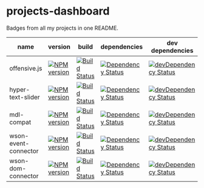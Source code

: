 # projects-dashboard
Badges from all my projects in one README.

[offensive-travis-url]: http://travis-ci.org/muroc/offensive.js
[offensive-travis-image]: https://travis-ci.org/muroc/offensive.js.svg?branch=master

[offensive-david-url]: https://david-dm.org/muroc/offensive.js
[offensive-david-image]: https://david-dm.org/muroc/offensive.js.svg

[offensive-david-url-dev]: https://david-dm.org/muroc/offensive.js#info=devDependencies
[offensive-david-image-dev]: https://david-dm.org/muroc/offensive.js/dev-status.svg

[offensive-npm-url]: https://npmjs.org/package/offensive
[offensive-npm-image]: https://badge.fury.io/js/offensive.svg

[mdl-compat-travis-url]: http://travis-ci.org/muroc/mdl-compat
[mdl-compat-travis-image]: https://secure.travis-ci.org/muroc/mdl-compat.png?branch=master

[mdl-compat-david-url]: https://david-dm.org/muroc/mdl-compat
[mdl-compat-david-image]: https://david-dm.org/muroc/mdl-compat.svg

[mdl-compat-david-url-dev]: https://david-dm.org/muroc/mdl-compat?type=dev
[mdl-compat-david-image-dev]: https://david-dm.org/muroc/mdl-compat/dev-status.svg

[mdl-compat-npm-url]: https://npmjs.org/package/mdl-compat
[mdl-compat-npm-image]: https://badge.fury.io/js/mdl-compat.svg

[wson-ec-travis-url]: http://travis-ci.org/muroc/wson-event-connector
[wson-ec-travis-image]: https://api.travis-ci.org/muroc/wson-event-connector.svg

[wson-ec-david-url]: https://david-dm.org/muroc/wson-event-connector
[wson-ec-david-image]: https://david-dm.org/muroc/wson-event-connector.svg

[wson-ec-david-url-dev]: https://david-dm.org/muroc/wson-event-connector#info=devDependencies
[wson-ec-david-image-dev]: https://david-dm.org/muroc/wson-event-connector/dev-status.svg

[wson-ec-npm-url]: https://npmjs.org/package/wson-event-connector
[wson-ec-npm-image]: https://badge.fury.io/js/wson-event-connector.svg

[wson-dc-travis-url]: http://travis-ci.org/muroc/wson-dom-connector
[wson-dc-travis-image]: https://api.travis-ci.org/muroc/wson-dom-connector.svg

[wson-dc-david-url]: https://david-dm.org/muroc/wson-dom-connector
[wson-dc-david-image]: https://david-dm.org/muroc/wson-dom-connector.svg

[wson-dc-david-url-dev]: https://david-dm.org/muroc/wson-dom-connector?type=dev
[wson-dc-david-image-dev]: https://david-dm.org/muroc/wson-dom-connector/dev-status.svg

[wson-dc-npm-url]: https://npmjs.org/package/wson-dom-connector
[wson-dc-npm-image]: https://badge.fury.io/js/wson-dom-connector.svg


| name | version | build | dependencies | dev dependencies |
| ---- | ------- | ----- | ------------ | ---------------- |
| offensive.js | [![NPM version][offensive-npm-image]][offensive-npm-url] | [![Build Status][offensive-travis-image]][offensive-travis-url] | [![Dependency Status][offensive-david-image]][offensive-david-url] | [![devDependency Status][offensive-david-image-dev]][offensive-david-url-dev] |
| hyper-text-slider | [![NPM version](https://badge.fury.io/js/hyper-text-slider.svg)](https://npmjs.org/package/hyper-text-slider) | [![Build Status](https://travis-ci.org/muroc/hyper-text-slider.svg?branch=master)](https://travis-ci.org/muroc/hyper-text-slider) | [![Dependency Status](https://david-dm.org/muroc/hyper-text-slider.svg)](https://david-dm.org/muroc/hyper-text-slider) | [![devDependency Status](https://david-dm.org/muroc/hyper-text-slider/dev-status.svg)](https://david-dm.org/muroc/hyper-text-slider?type=dev) |
| mdl-compat | [![NPM version][mdl-compat-npm-image]][mdl-compat-npm-url] | [![Build Status][mdl-compat-travis-image]][mdl-compat-travis-url] | [![Dependency Status][mdl-compat-david-image]][mdl-compat-david-url] | [![devDependency Status][mdl-compat-david-image-dev]][mdl-compat-david-url-dev] |
| wson-event-connector | [![NPM version][wson-ec-npm-image]][wson-ec-npm-url] | [![Build Status][wson-ec-travis-image]][wson-ec-travis-url] | [![Dependency Status][wson-ec-david-image]][wson-ec-david-url] | [![devDependency Status][wson-ec-david-image-dev]][wson-ec-david-url-dev] |
wson-dom-connector | [![NPM version][wson-dc-npm-image]][wson-dc-npm-url] | [![Build Status][wson-dc-travis-image]][wson-dc-travis-url] | [![Dependency Status][wson-dc-david-image]][wson-dc-david-url] | [![devDependency Status][wson-dc-david-image-dev]][wson-dc-david-url-dev] | 
